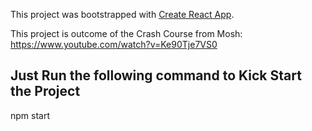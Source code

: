 This project was bootstrapped with [Create React App](https://github.com/facebookincubator/create-react-app).

This project is outcome of the Crash Course from Mosh:
https://www.youtube.com/watch?v=Ke90Tje7VS0

## Just Run the following command to Kick Start the Project

npm start
